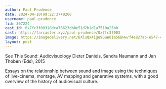 ```yaml
---
author: Paul Prudence
date: 2024-04-10T09:22:37+0200
username: paul-prudence
fid: 307224
cast_id: 0x7fc3f00318dca76623db0e51d2b1d1a7510a25b0
cast: https://farcaster.xyz/paul-prudence/0x7fc3f003
image: https://imagedelivery.net/BXluQx4ige9GuW0Ia56BHw/f4e827ab-e547-4339-e7be-86b7ed0b0600/original
layout: post
---
```


See This Sound: Audiovisuology
Dieter Daniels, Sandra Naumann and Jan Thoben (Eds), 2015

Essays on the relationship between sound and image using the techniques of live-cinema, montage, AV mapping and generative systems, with a good overview of the history of audiovisual culture.

<img src='https://imagedelivery.net/BXluQx4ige9GuW0Ia56BHw/f4e827ab-e547-4339-e7be-86b7ed0b0600/original' alt='' referrerpolicy='no-referrer'/>
<img src='https://imagedelivery.net/BXluQx4ige9GuW0Ia56BHw/09819ee6-61df-452c-21a9-c35995677c00/original' alt='' referrerpolicy='no-referrer'/>
